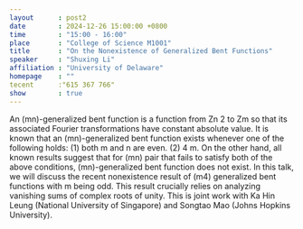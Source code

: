 ```yaml
---
layout      : post2
date        : 2024-12-26 15:00:00 +0800
time        : "15:00 - 16:00"
place       : "College of Science M1001"
title       : "On the Nonexistence of Generalized Bent Functions"
speaker     : "Shuxing Li"
affiliation : "University of Delaware"
homepage    : ""
tecent      :"615 367 766"
show        : true
---
```


 An (mn)-generalized bent function is a function from Zn
 2 to Zm so that its
 associated Fourier transformations have constant absolute value. It is known
 that an (mn)-generalized bent function exists whenever one of the following
 holds:
 (1) both m and n are even.
 (2) 4 m.
 On the other hand, all known results suggest that for (mn) pair that fails
 to satisfy both of the above conditions, (mn)-generalized bent function does
 not exist. In this talk, we will discuss the recent nonexistence result of (m4)
generalized bent functions with m being odd. This result crucially relies on
 analyzing vanishing sums of complex roots of unity.
 This is joint work with Ka Hin Leung (National University of Singapore)
 and Songtao Mao (Johns Hopkins University).
